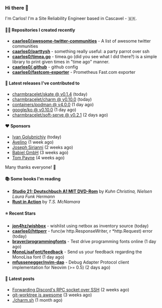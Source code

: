 ### Hi there 👋

I'm Carlos! I'm a Site Reliability Engineer based in Cascavel - 🇧🇷.

#### 👨‍💻 Repositories I created recently
- **[caarlos0/awesome-twitter-communities](https://github.com/caarlos0/awesome-twitter-communities)** - A list of awesome twitter communities
- **[caarlos0/parttysh](https://github.com/caarlos0/parttysh)** - something really useful: a party parrot over ssh
- **[caarlos0/timea.go](https://github.com/caarlos0/timea.go)** - timea.go (did you see what I did there?) is a simple library to print given times in &#34;time ago&#34; manner.
- **[caarlos0/.github](https://github.com/caarlos0/.github)** - github config
- **[caarlos0/fastcom-exporter](https://github.com/caarlos0/fastcom-exporter)** - Prometheus Fast.com exporter

#### 🚀 Latest releases I've contributed to


- [charmbracelet/skate @ v0.1.4](https://github.com/charmbracelet/skate/releases/tag/v0.1.4) (today)
- [charmbracelet/charm @ v0.10.0](https://github.com/charmbracelet/charm/releases/tag/v0.10.0) (today)
- [containers/podman @ v4.0.0](https://github.com/containers/podman/releases/tag/v4.0.0) (1 day ago)
- [google/ko @ v0.10.0](https://github.com/google/ko/releases/tag/v0.10.0) (1 day ago)
- [charmbracelet/soft-serve @ v0.2.1](https://github.com/charmbracelet/soft-serve/releases/tag/v0.2.1) (2 days ago)

#### ❤️ Sponsors
- [Ivan Golubnichiy](https://github.com/h1kkan) (today)
- [Avelino](https://github.com/avelino) (1 week ago)
- [Joseph Sirianni](https://github.com/jsirianni) (2 weeks ago)
- [Babiel GmbH](https://github.com/babiel) (3 weeks ago)
- [Tom Payne](https://github.com/twpayne) (4 weeks ago)

Many thanks everyone! 🙏

#### 📚 Some books I'm reading
- **[Studio 21: Deutschbuch A1 MIT DVD-Rom](https://www.goodreads.com/book/show/25495148-studio-21)** by _Kuhn Christina, Nielsen Laura Funk Hermann_
- **[Rust in Action](https://www.goodreads.com/book/show/45731908-rust-in-action)** by _T.S. McNamara_

#### ⭐ Recent Stars


- **[jon4hz/wishbox](https://github.com/jon4hz/wishbox)** - wishlist using netbox as inventory source (today)
- **[caarlos0/httperr](https://github.com/caarlos0/httperr)** - func(w http.ResponseWriter, r *http.Request) error (today)
- **[braver/programmingfonts](https://github.com/braver/programmingfonts)** - Test drive programming fonts online (1 day ago)
- **[MonoLisaFont/feedback](https://github.com/MonoLisaFont/feedback)** - Send us your feedback regarding the MonoLisa font (1 day ago)
- **[mfussenegger/nvim-dap](https://github.com/mfussenegger/nvim-dap)** - Debug Adapter Protocol client implementation for Neovim (&gt;= 0.5) (2 days ago)

#### 📄 Latest posts
- [Forwarding Discord&#39;s RPC socket over SSH](https://carlosbecker.com/posts/discord-rpc-ssh/) (2 weeks ago)
- [git-worktree is awesome](https://carlosbecker.com/posts/git-worktrees/) (3 weeks ago)
- [./charm.sh](https://carlosbecker.com/posts/charm/) (1 month ago)
